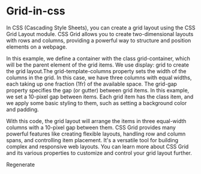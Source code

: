 # Grid-in-css
In CSS (Cascading Style Sheets), you can create a grid layout using the CSS Grid Layout module. 
CSS Grid allows you to create two-dimensional layouts with rows and columns, 
providing a powerful way to structure and position elements on a webpage.



In this example, we define a container with the class grid-container, 
which will be the parent element of the grid items. We use display:
grid to create the grid layout.The grid-template-columns property sets the width of the columns in the grid. 
In this case, we have three columns with equal widths, 
each taking up one fraction (1fr) of the available space.
The grid-gap property specifies the gap (or gutter) between grid items.
In this example, we set a 10-pixel gap between items.
Each grid item has the class item, 
and we apply some basic styling to them, 
such as setting a background color and padding.

With this code, the grid layout will arrange the items in three equal-width columns with a 10-pixel gap between them.
CSS Grid provides many powerful features like creating flexible layouts, 
handling row and column spans, and controlling item placement.
It's a versatile tool for building complex and responsive web layouts.
You can learn more about CSS Grid and its various properties to customize and control your grid layout further.





Regenerate
